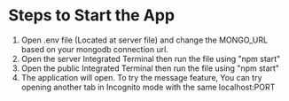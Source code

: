 # Steps to Start the App

1. Open .env file (Located at server file) and change the MONGO_URL based on your mongodb connection url.
2. Open the server Integrated Terminal then run the file using "npm start"
3. Open the public Integrated Terminal then run the file using "npm start"
4. The application will open. To try the message feature, You can try opening another tab in Incognito mode with the same localhost:PORT
